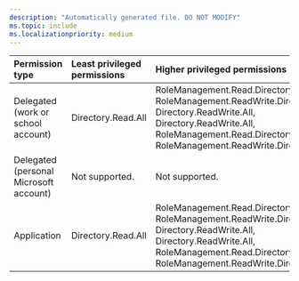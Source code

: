 ```yaml
---
description: "Automatically generated file. DO NOT MODIFY"
ms.topic: include
ms.localizationpriority: medium
---
```


|Permission type|Least privileged permissions|Higher privileged permissions|
|:---|:---|:---|
|Delegated (work or school account)|Directory.Read.All|RoleManagement.Read.Directory, RoleManagement.ReadWrite.Directory, Directory.ReadWrite.All, Directory.ReadWrite.All, RoleManagement.Read.Directory, RoleManagement.ReadWrite.Directory|
|Delegated (personal Microsoft account)|Not supported.|Not supported.|
|Application|Directory.Read.All|RoleManagement.Read.Directory, RoleManagement.ReadWrite.Directory, Directory.ReadWrite.All, Directory.ReadWrite.All, RoleManagement.Read.Directory, RoleManagement.ReadWrite.Directory|


